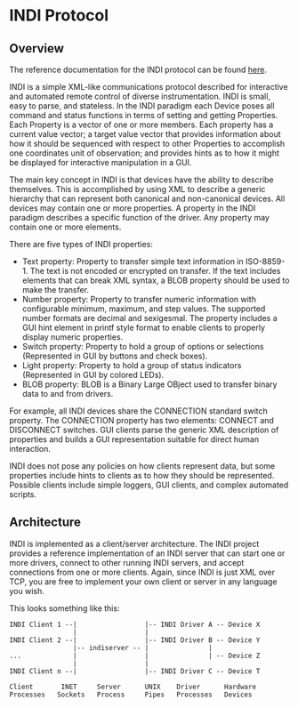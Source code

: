 # INDI Protocol

## Overview

The reference documentation for the INDI protocol can be found [here](INDI.pdf).

INDI is a simple XML-like communications protocol described for interactive and
automated remote control of diverse instrumentation. INDI is small, easy to
parse, and stateless. In the INDI paradigm each Device poses all command and
status functions in terms of setting and getting Properties. Each Property is a
vector of one or more members. Each property has a current value vector; a
target value vector that provides information about how it should be sequenced
with respect to other Properties to accomplish one coordinates unit of
observation; and provides hints as to how it might be displayed for interactive
manipulation in a GUI.

The main key concept in INDI is that devices have the ability to describe
themselves. This is accomplished by using XML to describe a generic hierarchy
that can represent both canonical and non-canonical devices. All devices may
contain one or more properties. A property in the INDI paradigm describes a
specific function of the driver. Any property may contain one or more elements.

There are five types of INDI properties:

* Text property: Property to transfer simple text information in ISO-8859-1. The text is not encoded or encrypted on transfer. If the text includes elements that can break XML syntax, a BLOB property should be used to make the transfer.
* Number property: Property to transfer numeric information with configurable minimum, maximum, and step values. The supported number formats are decimal and sexigesmal. The property includes a GUI hint element in printf style format to enable clients to properly display numeric properties.
* Switch property: Property to hold a group of options or selections (Represented in GUI by buttons and check boxes).
* Light property: Property to hold a group of status indicators (Represented in GUI by colored LEDs).
* BLOB property: BLOB is a Binary Large OBject used to transfer binary data to and from drivers.

For example, all INDI devices share the CONNECTION standard switch property. The
CONNECTION property has two elements: CONNECT and DISCONNECT switches. GUI
clients parse the generic XML description of properties and builds a GUI
representation suitable for direct human interaction.

INDI does not pose any policies on how clients represent data, but some
properties include hints to clients as to how they should be represented.
Possible clients include simple loggers, GUI clients, and complex automated
scripts.

## Architecture

INDI is implemented as a client/server architecture. The INDI project provides a
reference implementation of an INDI server that can start one or more drivers,
connect to other running INDI servers, and accept connections from one or more
clients. Again, since INDI is just XML over TCP, you are free to implement your
own client or server in any language you wish.

This looks something like this:

```
INDI Client 1 --|                 |-- INDI Driver A -- Device X
                |                 |
INDI Client 2 --|                 |-- INDI Driver B -- Device Y
                |-- indiserver -- |               |
...             |                 |               | -- Device Z
                |                 |
INDI Client n --|                 |-- INDI Driver C -- Device T

Client       INET     Server      UNIX    Driver      Hardware
Processes   Sockets   Process     Pipes   Processes   Devices
```
